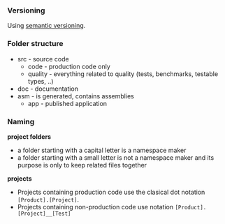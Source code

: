 ### Versioning
Using [semantic versioning](https://semver.org/).

### Folder structure  
* src - source code  
    * code - production code only
    * quality - everything related to quality (tests, benchmarks, testable types, ..)
* doc - documentation
* asm - is generated, contains assemblies
    * app - published application

### Naming
**project folders**
* a folder starting with a capital letter is a namespace maker  
* a folder starting with a small letter is not a namespace maker and its purpose is only to keep related files together  

**projects**  
* Projects containing production code use the clasical dot notation `[Product].[Project]`.
* Projects containing non-production code use notation `[Product].[Project]__[Test]`
